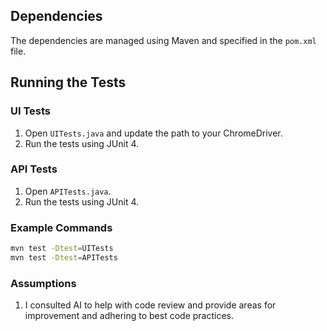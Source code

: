 
## Dependencies

The dependencies are managed using Maven and specified in the `pom.xml` file.

## Running the Tests

### UI Tests

1. Open `UITests.java` and update the path to your ChromeDriver.
2. Run the tests using JUnit 4.

### API Tests

1. Open `APITests.java`.
2. Run the tests using JUnit 4.

### Example Commands

```sh
mvn test -Dtest=UITests
mvn test -Dtest=APITests
```

### Assumptions
1. I consulted AI to help with code review and provide areas for improvement and adhering to best code practices.

